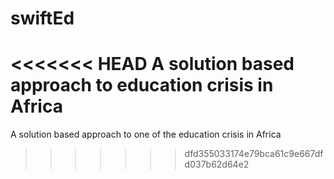 # swiftEd
<<<<<<< HEAD
A solution based approach to education crisis in Africa
=======
A solution based approach to one of the education crisis in Africa
>>>>>>> dfd355033174e79bca61c9e667dfd037b62d64e2
